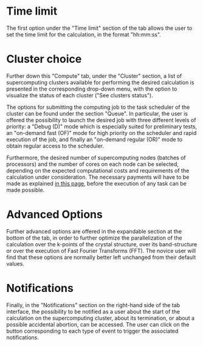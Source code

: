 # Time limit 
 
The first option under the "Time limit" section of the tab allows the user to set the time limit for the calculation, in the format "hh:mm:ss". 

# Cluster choice

Further down this "Compute" tab, under the "Cluster" section, a list of supercomputing clusters available for performing the desired calculation is presented in the corresponding drop-down menu, with the option to visualize the status of each cluster ("See clusters status"). 

The options for submitting the computing job to the task scheduler of the cluster can be found under the section "Queue". In particular, the user is offered the possibility to launch the desired job with three different levels of priority: a "Debug (D)" mode which is especially suited for preliminary tests, an "on-demand fast (OF)" mode for high priority on the scheduler and rapid execution of the job, and finally an "on-demand regular (OR)" mode to obtain regular access to the scheduler. 

Furthermore, the desired number of supercomputing nodes (batches of processors) and the number of cores on each node can be selected, depending on the expected computational costs and requirements of the calculation under consideration. The necessary payments will have to be made as explained [in this page](../../billing/billing-and-payments.md), before the execution of any task can be made possible.

# Advanced Options

Further advanced options are offered in the expandable section at the bottom of the tab, in order to further optimize the parallelization of the calculation over the k-points of the crystal structure, over its band-structure or over the execution of Fast Fourier Transforms (FFT). The novice user will find that these options are normally better left unchanged from their default values. 

# Notifications

Finally, in the "Notifications" section on the right-hand side of the tab interface, the possibility to be notified as a user about the start of the calculation on the supercomputing cluster, about its termination, or about a possible accidental abortion, can be accessed. The user can click on the button corresponding to each type of event to trigger the associated notifications.
